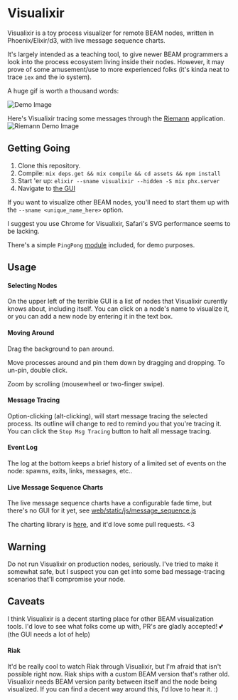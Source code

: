 # Visualixir

Visualixir is a toy process visualizer for remote BEAM nodes, written in Phoenix/Elixir/d3, with live message sequence charts.

It's largely intended as a teaching tool, to give newer BEAM programmers a look into the process ecosystem living inside their nodes. However, it may prove of some amusement/use to more experienced folks (it's kinda neat to trace `iex` and the io system).

A huge gif is worth a thousand words:

![Demo Image](https://raw.githubusercontent.com/koudelka/visualixir/master/doc/demo.gif)

Here's Visualixir tracing some messages through the [Riemann](https://github.com/koudelka/elixir-riemann) application.
![Riemann Demo Image](https://raw.githubusercontent.com/koudelka/visualixir/master/doc/riemann.gif)


## Getting Going

1. Clone this repository.
2. Compile: `mix deps.get && mix compile && cd assets && npm install`
3. Start 'er up: `elixir --sname visualixir --hidden -S mix phx.server`
4. Navigate to [the GUI](http://localhost:4000)

If you want to visualize other BEAM nodes, you'll need to start them up with the `--sname <unique_name_here>` option.

I suggest you use Chrome for Visualixir, Safari's SVG performance seems to be lacking.

There's a simple `PingPong` [module](https://github.com/koudelka/visualixir/blob/master/doc/ping_pong.ex) included, for demo purposes.

## Usage

#### Selecting Nodes
On the upper left of the terrible GUI is a list of nodes that Visualixir curently knows about, including itself. You can click on a node's name to visualize it, or you can add a new node by entering it in the text box.

#### Moving Around
Drag the background to pan around.

Move processes around and pin them down by dragging and dropping. To un-pin, double click.

Zoom by scrolling (mousewheel or two-finger swipe).

#### Message Tracing
Option-clicking (alt-clicking), will start message tracing the selected process. Its outline will change to red to remind you that you're tracing it. You can click the `Stop Msg Tracing` button to halt all message tracing.

#### Event Log
The log at the bottom keeps a brief history of a limited set of events on the node: spawns, exits, links, messages, etc..

#### Live Message Sequence Charts
The live message sequence charts have a configurable fade time, but there's no GUI for it yet, see [web/static/js/message_sequence.js](https://github.com/koudelka/visualixir/blob/master/web/static/js/message_sequence.js)

The charting library is [here](https://github.com/koudelka/d3-message-sequence), and it'd love some pull requests. <3

## Warning
Do not run Visualixir on production nodes, seriously. I've tried to make it somewhat safe, but I suspect you can get into some bad message-tracing scenarios that'll compromise your node.

## Caveats
I think Visualixir is a decent starting place for other BEAM visualization tools. I'd love to see what folks come up with, PR's are gladly accepted! 💕 (the GUI needs a lot of help)

#### Riak
It'd be really cool to watch Riak through Visualixir, but I'm afraid that isn't possible right now. Riak ships with a custom BEAM version that's rather old. Visualixir needs BEAM version parity between itself and the node being visualized. If you can find a decent way around this, I'd love to hear it. :)
